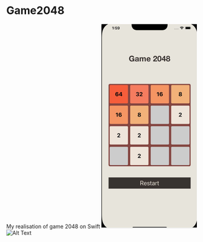 # Game2048
My realisation of game 2048 on Swift
<img src="Res_photo.jpg" style="max-width: 50%;">
![Alt Text](src)
